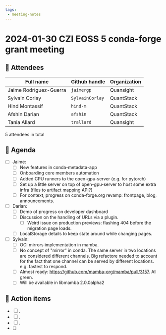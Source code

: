 ```yaml
---
tags:
 - meeting-notes
---
```


# 2024-01-30 CZI EOSS 5 conda-forge grant meeting

## 👥 Attendees

| Full name              | Github handle    | Organization  |
|------------------------|------------------|---------------|
| Jaime Rodríguez-Guerra | `jaimergp`       | Quansight     |
| Sylvain Corlay         | `SylvainCorlay`  | QuantStack    |
| Hind Montassif         | `hind-m`         | QuantStack    |
| Afshin Darian          | `afshin`         | QuantStack    |
| Tania Allard           | `trallard`       | Quansight     |

5 attendees in total

## 📝 Agenda

- [ ] Jaime:
  - [ ] New features in conda-metadata-app
  - [ ] Onboarding core members automation
  - [ ] Added CPU runners to the open-gpu-server (e.g. for pytorch)
  - [ ] Set up a little server on top of open-gpu-server to host some extra infra (files to artifact mapping API?)
  - [ ] For context, progress on conda-forge.org revamp: frontpage, blog, announcements.
  
- [ ] Darian:
  - [ ] Demo of progress on developer dashboard
  - [ ] Discussion on the handling of URLs via a plugin.
    - [ ] Weird issue on production previews: flashing 404 before the migration page loads.
  - [ ] LocalStorage details to keep state around while changing pages.
- [ ] Sylvain:
  - [ ] OCI mirrors implementation in mamba.
  - [ ] No concept of "mirror" in conda. The same server in two locations are considered different channels. Big refactore needed to account for the fact that one channel can be served by different locations. e.g. fastest to respond.
  - [ ] Almost ready: https://github.com/mamba-org/mamba/pull/3157. All green.
  - [ ] Will be available in libmamba 2.0.0alpha2 

## 🚀 Action items

- [ ] .
- [ ] .
- [ ] .
- [ ] 
